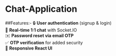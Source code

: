 ﻿# Chat-Application
 
 ##Features:-
🔒 **User authentication** (signup & login)  
💬 **Real-time 1:1 chat** with Socket.IO  
✉️ **Password reset via email OTP**  
✅ **OTP verification** for added security  
📱 **Responsive React UI**  



